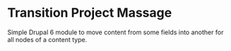 Transition Project Massage
==========================

Simple Drupal 6 module to move content from some fields into another for all nodes of a content type.
